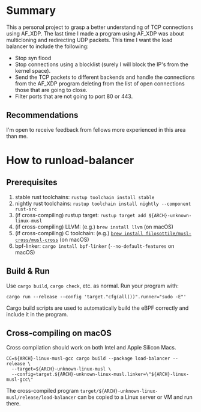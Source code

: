 # Summary
This a personal project to grasp a better understanding of TCP connections using AF_XDP. The last time I made a program using AF_XDP was about multicloning and redirecting UDP packets. This time I want the load balancer to include the following: 
- Stop syn flood
- Stop connections using a blocklist (surely I will block the IP's from the kernel space).
- Send the TCP packets to different backends and handle the connections from the AF_XDP program deleting from the list of open connections those that are going to close.
- Filter ports that are not going to port 80 or 443.

## Recommendations

I'm open to receive feedback from fellows more experienced in this area than me. 

# How to runload-balancer

## Prerequisites

1. stable rust toolchains: `rustup toolchain install stable`
1. nightly rust toolchains: `rustup toolchain install nightly --component rust-src`
1. (if cross-compiling) rustup target: `rustup target add ${ARCH}-unknown-linux-musl`
1. (if cross-compiling) LLVM: (e.g.) `brew install llvm` (on macOS)
1. (if cross-compiling) C toolchain: (e.g.) [`brew install filosottile/musl-cross/musl-cross`](https://github.com/FiloSottile/homebrew-musl-cross) (on macOS)
1. bpf-linker: `cargo install bpf-linker` (`--no-default-features` on macOS)

## Build & Run

Use `cargo build`, `cargo check`, etc. as normal. Run your program with:

```shell
cargo run --release --config 'target."cfg(all())".runner="sudo -E"'
```

Cargo build scripts are used to automatically build the eBPF correctly and include it in the
program.

## Cross-compiling on macOS

Cross compilation should work on both Intel and Apple Silicon Macs.

```shell
CC=${ARCH}-linux-musl-gcc cargo build --package load-balancer --release \
  --target=${ARCH}-unknown-linux-musl \
  --config=target.${ARCH}-unknown-linux-musl.linker=\"${ARCH}-linux-musl-gcc\"
```
The cross-compiled program `target/${ARCH}-unknown-linux-musl/release/load-balancer` can be
copied to a Linux server or VM and run there.
